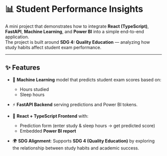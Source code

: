 # 📊 Student Performance Insights

A mini project that demonstrates how to integrate **React (TypeScript)**, **FastAPI**, **Machine Learning**, and **Power BI** into a simple end-to-end application.  
The project is built around **SDG 4: Quality Education** — analyzing how study habits affect student exam performance.

---

## ✨ Features

- 🔮 **Machine Learning** model that predicts student exam scores based on:
  - Hours studied  
  - Sleep hours  

- ⚡ **FastAPI Backend** serving predictions and Power BI tokens.  

- 🎨 **React + TypeScript Frontend** with:
  - Prediction form (enter study & sleep hours → get predicted score)  
  - Embedded **Power BI report** 

- 🌍 **SDG Alignment**: Supports **SDG 4 (Quality Education)** by exploring the relationship between study habits and academic success.



